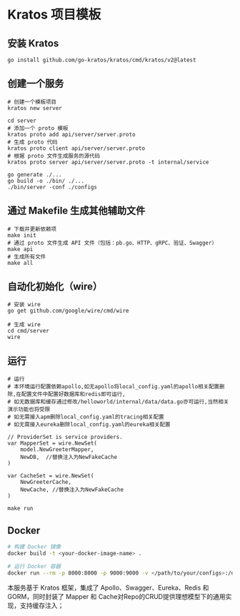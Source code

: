 # Kratos 项目模板

## 安装 Kratos
```
go install github.com/go-kratos/kratos/cmd/kratos/v2@latest
```

## 创建一个服务
```
# 创建一个模板项目
kratos new server

cd server
# 添加一个 proto 模板
kratos proto add api/server/server.proto
# 生成 proto 代码
kratos proto client api/server/server.proto
# 根据 proto 文件生成服务的源代码
kratos proto server api/server/server.proto -t internal/service

go generate ./...
go build -o ./bin/ ./...
./bin/server -conf ./configs
```

## 通过 Makefile 生成其他辅助文件
```
# 下载并更新依赖项
make init
# 通过 proto 文件生成 API 文件（包括：pb.go、HTTP、gRPC、验证、Swagger）
make api
# 生成所有文件
make all
```

## 自动化初始化（wire）
```
# 安装 wire
go get github.com/google/wire/cmd/wire

# 生成 wire
cd cmd/server
wire
```

## 运行
```
# 运行
# 本环境运行配置依赖apollo,如无apollo将local_config.yaml的apollo相关配置删除,在配置文件中配置好数据库和redis即可运行,
# 如无数据库和缓存通过修改/helloworld/internal/data/data.go亦可运行,当然相关演示功能也将受限
# 如无需接入apm删除local_config.yaml的tracing相关配置
# 如无需接入eureka删除local_config.yaml的eureka相关配置

// ProviderSet is service providers.
var MapperSet = wire.NewSet(
    model.NewGreeterMapper,
    NewDB,  //替换注入为NewFakeCache
)

var CacheSet = wire.NewSet(
    NewGreeterCache,
    NewCache, //替换注入为NewFakeCache
)

make run
```

## Docker
```bash
# 构建 Docker 镜像
docker build -t <your-docker-image-name> .

# 运行 Docker 容器
docker run --rm -p 8000:8000 -p 9000:9000 -v </path/to/your/configs>:/data/conf <your-docker-image-name>
```


本服务基于 Kratos 框架，集成了 Apollo、Swagger、Eureka、Redis 和 GORM，同时封装了 Mapper 和 Cache对Repo的CRUD提供理想模型下的通用实现，支持缓存注入；